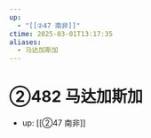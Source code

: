 ```yaml
---
up:
  - "[[②47 南非]]"
ctime: 2025-03-01T13:17:35
aliases:
  - 马达加斯加
---
```


# ②482 马达加斯加

- up: [[②47 南非]]
